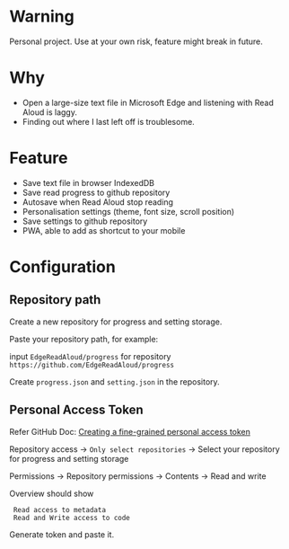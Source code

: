 # Warning
Personal project. Use at your own risk, feature might break in future.

# Why
- Open a large-size text file in Microsoft Edge and listening with Read Aloud is laggy.
- Finding out where I last left off is troublesome.

# Feature
- Save text file in browser IndexedDB
- Save read progress to github repository
- Autosave when Read Aloud stop reading
- Personalisation settings (theme, font size, scroll position)
- Save settings to github repository
- PWA, able to add as shortcut to your mobile

# Configuration
## Repository path
Create a new repository for progress and setting storage.

Paste your repository path, for example:

input `EdgeReadAloud/progress` for repository `https://github.com/EdgeReadAloud/progress`

Create `progress.json` and `setting.json` in the repository.

## Personal Access Token
Refer GitHub Doc: [Creating a fine-grained personal access token
](https://docs.github.com/en/authentication/keeping-your-account-and-data-secure/creating-a-personal-access-token#creating-a-fine-grained-personal-access-token)

Repository access -> `Only select repositories` -> Select your repository for progress and setting storage

Permissions -> Repository permissions -> Contents -> Read and write

Overview should show
```
 Read access to metadata
 Read and Write access to code
```

Generate token and paste it.
